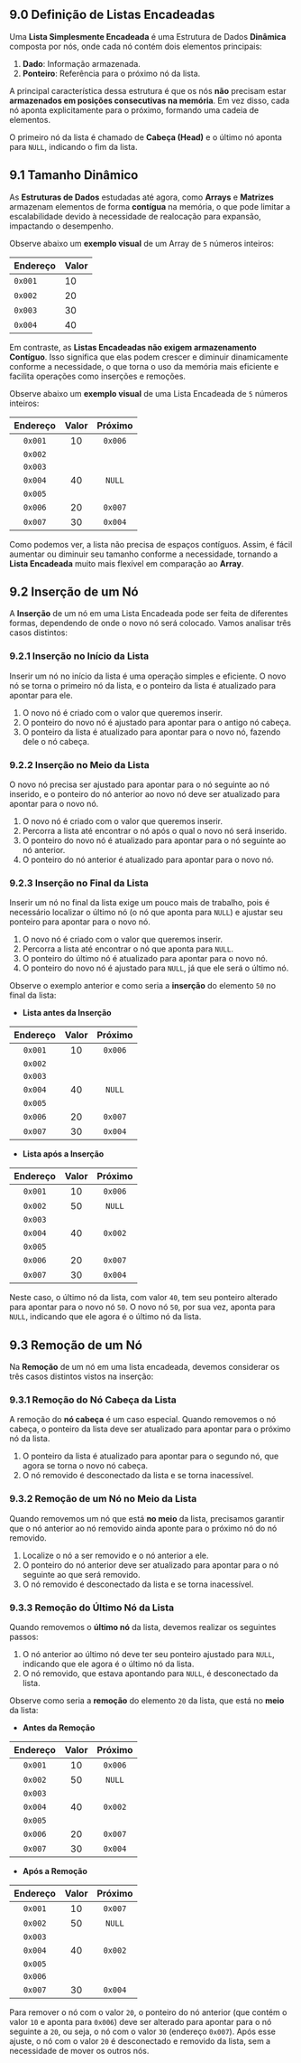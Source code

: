 ## 9.0 Definição de Listas Encadeadas

Uma **Lista Simplesmente Encadeada** é uma Estrutura de Dados **Dinâmica** composta por nós, onde cada nó contém dois elementos principais:

1. **Dado**: Informação armazenada.
2. **Ponteiro**: Referência para o próximo nó da lista.

A principal característica dessa estrutura é que os nós **não** precisam estar **armazenados em posições consecutivas na memória**. Em vez disso, cada nó aponta explicitamente para o próximo, formando uma cadeia de elementos.

O primeiro nó da lista é chamado de **Cabeça (Head)** e o último nó aponta para `NULL`, indicando o fim da lista.
## 9.1 Tamanho Dinâmico

As **Estruturas de Dados** estudadas até agora, como **Arrays** e **Matrizes** armazenam elementos de forma **contígua** na memória, o que pode limitar a escalabilidade devido à necessidade de realocação para expansão, impactando o desempenho.

Observe abaixo um **exemplo visual** de um Array de `5` números inteiros:

| **Endereço** | **Valor** |
| ------------ | --------- |
| `0x001`      | 10        |
| `0x002`      | 20        |
| `0x003`      | 30        |
| `0x004`      | 40        |

Em contraste, as **Listas Encadeadas não exigem armazenamento Contíguo**. Isso significa que elas podem crescer e diminuir dinamicamente conforme a necessidade, o que torna o uso da memória mais eficiente e facilita operações como inserções e remoções.

Observe abaixo um **exemplo visual** de uma Lista Encadeada de `5` números inteiros:

| **Endereço** | **Valor** | **Próximo** |
| :----------: | :-------: | :---------: |
|   `0x001`    |    10     |   `0x006`   |
|   `0x002`    |           |             |
|   `0x003`    |           |             |
|   `0x004`    |    40     |    `NULL`   |
|   `0x005`    |           |             |
|   `0x006`    |    20     |   `0x007`   |
|   `0x007`    |    30     |   `0x004`   |

Como podemos ver, a lista não precisa de espaços contíguos. Assim, é fácil aumentar ou diminuir seu tamanho conforme a necessidade, tornando a **Lista Encadeada** muito mais flexível em comparação ao **Array**.
## 9.2 Inserção de um Nó

A **Inserção** de um nó em uma Lista Encadeada pode ser feita de diferentes formas, dependendo de onde o novo nó será colocado. Vamos analisar três casos distintos:
### 9.2.1 Inserção no Início da Lista 

Inserir um nó no início da lista é uma operação simples e eficiente. O novo nó se torna o primeiro nó da lista, e o ponteiro da lista é atualizado para apontar para ele.

1. O novo nó é criado com o valor que queremos inserir.
2. O ponteiro do novo nó é ajustado para apontar para o antigo nó cabeça.
3. O ponteiro da lista é atualizado para apontar para o novo nó, fazendo dele o nó cabeça.

### 9.2.2 Inserção no Meio da Lista

O novo nó precisa ser ajustado para apontar para o nó seguinte ao nó inserido, e o ponteiro do nó anterior ao novo nó deve ser atualizado para apontar para o novo nó.

1. O novo nó é criado com o valor que queremos inserir.
2. Percorra a lista até encontrar o nó após o qual o novo nó será inserido.
3. O ponteiro do novo nó é atualizado para apontar para o nó seguinte ao nó anterior.
4. O ponteiro do nó anterior é atualizado para apontar para o novo nó.

### 9.2.3 Inserção no Final da Lista

Inserir um nó no final da lista exige um pouco mais de trabalho, pois é necessário localizar o último nó (o nó que aponta para `NULL`) e ajustar seu ponteiro para apontar para o novo nó.

1. O novo nó é criado com o valor que queremos inserir.
2. Percorra a lista até encontrar o nó que aponta para `NULL`.
3. O ponteiro do último nó é atualizado para apontar para o novo nó.
4. O ponteiro do novo nó é ajustado para `NULL`, já que ele será o último nó.

Observe o exemplo anterior e  como seria a **inserção** do elemento `50` no final da lista:

* **Lista antes da Inserção**

| **Endereço** | **Valor** | **Próximo** |
| :----------: | :-------: | :---------: |
|   `0x001`    |    10     |   `0x006`   |
|   `0x002`    |           |             |
|   `0x003`    |           |             |
|   `0x004`    |    40     |    `NULL`   |
|   `0x005`    |           |             |
|   `0x006`    |    20     |   `0x007`   |
|   `0x007`    |    30     |   `0x004`   |

* **Lista após a Inserção**

| **Endereço** | **Valor** | **Próximo** |
| :----------: | :-------: | :---------: |
|   `0x001`    |    10     |   `0x006`   |
|   `0x002`    |    50     |   `NULL`    |
|   `0x003`    |           |             |
|   `0x004`    |    40     |   `0x002`   |
|   `0x005`    |           |             |
|   `0x006`    |    20     |   `0x007`   |
|   `0x007`    |    30     |   `0x004`   |

Neste caso, o último nó da lista, com valor `40`, tem seu ponteiro alterado para apontar para o novo nó `50`. O novo nó `50`, por sua vez, aponta para `NULL`, indicando que ele agora é o último nó da lista.

## 9.3 Remoção de um Nó

Na **Remoção** de um nó em uma lista encadeada, devemos considerar os três casos distintos vistos na inserção:

### 9.3.1 Remoção do Nó Cabeça da Lista

A remoção do **nó cabeça** é um caso especial. Quando removemos o nó cabeça, o ponteiro da lista deve ser atualizado para apontar para o próximo nó da lista.

1. O ponteiro da lista é atualizado para apontar para o segundo nó, que agora se torna o novo nó cabeça.
2. O nó removido é desconectado da lista e se torna inacessível.

### 9.3.2 Remoção de um Nó no Meio da Lista

Quando removemos um nó que está **no meio** da lista, precisamos garantir que o nó anterior ao nó removido ainda aponte para o próximo nó do nó removido.

1. Localize o nó a ser removido e o nó anterior a ele.
2. O ponteiro do nó anterior deve ser atualizado para apontar para o nó seguinte ao que será removido.
3. O nó removido é desconectado da lista e se torna inacessível.

### 9.3.3 Remoção do Último Nó da Lista

Quando removemos o **último nó** da lista, devemos realizar os seguintes passos:

1. O nó anterior ao último nó deve ter seu ponteiro ajustado para `NULL`, indicando que ele agora é o último nó da lista.
2. O nó removido, que estava apontando para `NULL`, é desconectado da lista.

Observe como seria a **remoção** do elemento `20` da lista, que está no **meio** da lista:

* **Antes da Remoção**

| **Endereço** | **Valor** | **Próximo** |
| :----------: | :-------: | :---------: |
|   `0x001`    |    10     |   `0x006`   |
|   `0x002`    |    50     |   `NULL`    |
|   `0x003`    |           |             |
|   `0x004`    |    40     |   `0x002`   |
|   `0x005`    |           |             |
|   `0x006`    |    20     |   `0x007`   |
|   `0x007`    |    30     |   `0x004`   |

* **Após a Remoção**

| **Endereço** | **Valor** | **Próximo** |
| :----------: | :-------: | :---------: |
|   `0x001`    |    10     |   `0x007`   |
|   `0x002`    |    50     |   `NULL`    |
|   `0x003`    |           |             |
|   `0x004`    |    40     |   `0x002`   |
|   `0x005`    |           |             |
|   `0x006`    |           |             |
|   `0x007`    |    30     |   `0x004`   |

Para remover o nó com o valor `20`, o ponteiro do nó anterior (que contém o valor `10` e aponta para `0x006`) deve ser alterado para apontar para o nó seguinte a `20`, ou seja, o nó com o valor `30` (endereço `0x007`). Após esse ajuste, o nó com o valor `20` é desconectado e removido da lista, sem a necessidade de mover os outros nós.

